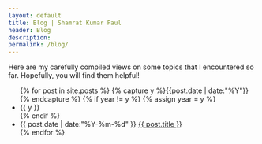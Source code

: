 ```yaml
---
layout: default
title: Blog | Shamrat Kumar Paul
header: Blog
description:
permalink: /blog/
---
```


Here are my carefully compiled views on some topics that I encountered so far. Hopefully, you will find them helpful!

<ul class="listing">
{% for post in site.posts %}
  {% capture y %}{{post.date | date:"%Y"}}{% endcapture %}
  {% if year != y %}
    {% assign year = y %}
    <li class="listing-seperator">{{ y }}</li>
  {% endif %}
  <li class="listing-item">
    <time datetime="{{ post.date | date:"%Y-%m-%d" }}">{{ post.date | date:"%Y-%m-%d" }}</time>
    <a href="{{ site.baseurl }}{{ post.url }}" title="{{ post.title }}">{{ post.title }}</a>
  </li>
{% endfor %}
</ul>